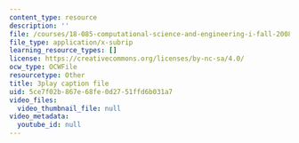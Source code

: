 ```yaml
---
content_type: resource
description: ''
file: /courses/18-085-computational-science-and-engineering-i-fall-2008/5ce7f02b867e68fe0d2751ffd6b031a7_Y_lWzD2vigk.srt
file_type: application/x-subrip
learning_resource_types: []
license: https://creativecommons.org/licenses/by-nc-sa/4.0/
ocw_type: OCWFile
resourcetype: Other
title: 3play caption file
uid: 5ce7f02b-867e-68fe-0d27-51ffd6b031a7
video_files:
  video_thumbnail_file: null
video_metadata:
  youtube_id: null
---
```

